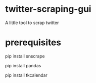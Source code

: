 # twitter-scraping-gui
A little tool to scrap twitter

# prerequisites

pip install snscrape

pip install pandas

pip install tkcalendar
